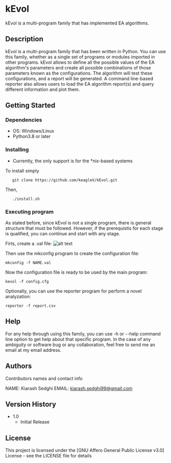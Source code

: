 # kEvol

kEvol is a multi-program family that has implemented EA algorithms.

## Description


kEvol is a multi-program family that has been written in Python. You can use this family, whether as a single set of programs or modules imported in other programs. kEvol allows to define all the possible values of the EA algorithm's parameters and create all possible combinations of those parameters known as the configurations. The algorithm will test these configurations, and a report will be generated. A command line-based reporter also allows users to load the EA algorithm report(s) and query different information and plot them.


## Getting Started

### Dependencies

* OS: Windows/Linux
* Python3.8 or later

### Installing


* Currently, the only support is for the \*nix-based systems


To install simply
```
   git clone https://github.com/keagleV/kEvol.git
```
Then,
```
   ./install.sh
```

### Executing program

As stated before, since kEvol is not a single program, there is general structure that must be followed. However, if the prerequistis 
for each stage is qualified, you can continue and start with any stage.

Firts, create a .val file:
![alt text](https://drive.google.com/file/d/1iFqgjohlx1dWrQRAP2UzErS2_ixNkEmy/view?usp=sharing)


Then use the mkconfig program to create the configuration file:
```
mkconfig -f NAME.val
```

Now the configuration file is ready to be used by the main program:
```
kevol -f config.cfg
```

Optionally, you can use the reporter program for perform a novel analyzation:
```
reporter -f report.csv
```

## Help

For any help through using this family, you can use -h or --help command line option to get help about that specific program.
In the case of any ambiguity or software bug or any collaboration, feel free to send me an email at my email address.


## Authors

Contributors names and contact info

NAME: Kiarash Sedghi 
EMAIL: kiarash.sedghi99@gmail.com




## Version History

* 1.0
    * Initial Release

## License

This project is licensed under the [GNU Affero General Public License v3.0] License - see the LICENSE file for details

